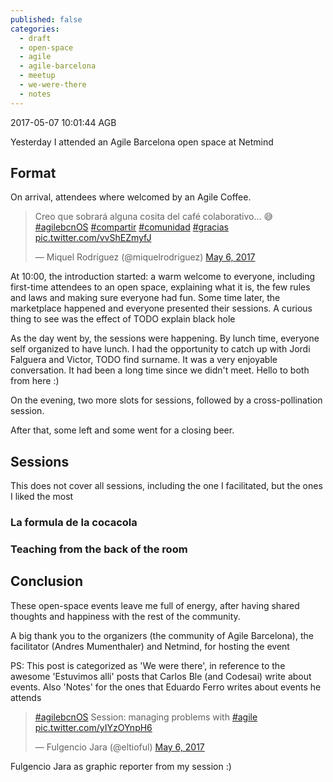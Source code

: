 ```yaml
---
published: false
categories:
  - draft
  - open-space
  - agile
  - agile-barcelona
  - meetup
  - we-were-there
  - notes
---
```


2017-05-07 10:01:44 AGB

Yesterday I attended an Agile Barcelona open space at Netmind

## Format

On arrival, attendees where welcomed by an Agile Coffee. 

<blockquote class="twitter-tweet" data-lang="en"><p lang="es" dir="ltr">Creo que sobrará alguna cosita del café colaborativo... 😅 <a href="https://twitter.com/hashtag/agilebcnOS?src=hash">#agilebcnOS</a> <a href="https://twitter.com/hashtag/compartir?src=hash">#compartir</a> <a href="https://twitter.com/hashtag/comunidad?src=hash">#comunidad</a> <a href="https://twitter.com/hashtag/gracias?src=hash">#gracias</a> <a href="https://t.co/vvShEZmyfJ">pic.twitter.com/vvShEZmyfJ</a></p>&mdash; Miquel Rodríguez (@miquelrodriguez) <a href="https://twitter.com/miquelrodriguez/status/860792625347137536">May 6, 2017</a></blockquote>
<script async src="//platform.twitter.com/widgets.js" charset="utf-8"></script>

At 10:00, the introduction started: a warm welcome to everyone, including first-time attendees to an open space, explaining what it is, the few rules and laws and making sure everyone had fun. Some time later, the marketplace happened and everyone presented their sessions. A curious thing to see was the effect of TODO explain black hole

As the day went by, the sessions were happening. By lunch time, everyone self organized to have lunch. I had the opportunity to catch up with Jordi Falguera and Victor, TODO find surname. It was a very enjoyable conversation. It had been a long time since we didn't meet. Hello to both from here :)

On the evening, two more slots for sessions, followed by a cross-pollination session.

After that, some left and some went for a closing beer.

## Sessions

This does not cover all sessions, including the one I facilitated, but the ones I liked the most

### La formula de la cocacola

### Teaching from the back of the room


## Conclusion

These open-space events leave me full of energy, after having shared thoughts and happiness with the rest of the community.

A big thank you to the organizers (the community of Agile Barcelona), the facilitator (Andres Mumenthaler) and Netmind, for hosting the event

PS: This post is categorized as 'We were there', in reference to the awesome 'Estuvimos alli' posts that Carlos Ble (and Codesai) write about events. Also 'Notes' for the ones that Eduardo Ferro writes about events he attends


<blockquote class="twitter-tweet" data-lang="en"><p lang="en" dir="ltr"><a href="https://twitter.com/hashtag/agilebcnOS?src=hash">#agilebcnOS</a> Session: managing problems with <a href="https://twitter.com/hashtag/agile?src=hash">#agile</a> <a href="https://t.co/yIYzOYnpH6">pic.twitter.com/yIYzOYnpH6</a></p>&mdash; Fulgencio Jara (@eltioful) <a href="https://twitter.com/eltioful/status/860791870938599424">May 6, 2017</a></blockquote>
<script async src="//platform.twitter.com/widgets.js" charset="utf-8"></script>

Fulgencio Jara as graphic reporter from my session :)

